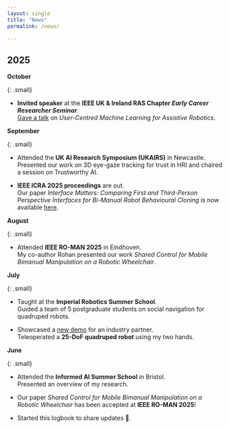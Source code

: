 ```yaml
---
layout: single
title: "News"
permalink: /news/

---
```


## 2025


**October**  

{: .small}
- **Invited speaker** at the **IEEE UK & Ireland RAS Chapter *Early Career Researcher Seminar***.  
  [Gave a talk](https://www.ieee-ukandireland.org/wp-content/uploads/2025/09/IEEE-UKI-RAS-Slide-Young-Researcher-Seminar-Series-online.pdf) on *User-Centred Machine Learning for Assistive Robotics*.


**September**

{: .small}
- Attended the **UK AI Research Symposium (UKAIRS)** in Newcastle.  
Presented our work on 3D eye-gaze tracking for trust in HRI and chaired a session on Trustworthy AI.

- **IEEE ICRA 2025 proceedings** are out.  
Our paper *Interface Matters: Comparing First and Third-Person Perspective Interfaces for Bi-Manual Robot Behavioural Cloning* is now available [here](https://doi.org/10.1109/ICRA55743.2025.11128110).  


**August**

{: .small}
- Attended **IEEE RO-MAN 2025** in Eindhoven.  
  My co-author Rohan presented our work *Shared Control for Mobile Bimanual Manipulation on a Robotic Wheelchair*.  


**July**

{: .small}
- Taught at the **Imperial Robotics Summer School**.  
  Guided a team of 5 postgraduate students on social navigation for quadruped robots.  

- Showcased a [new demo](https://youtu.be/kcRkVjVtgfw) for an industry partner.  
  Teleoperated a **25-DoF quadruped robot** using my two hands.  


**June**  

{: .small}
- Attended the **Informed AI Summer School** in Bristol.  
  Presented an overview of my research.  

- Our paper *Shared Control for Mobile Bimanual Manipulation on a Robotic Wheelchair* has been accepted at **IEEE RO-MAN 2025**!  

- Started this logbook to share updates 🙂.  
